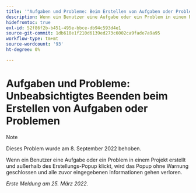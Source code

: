 ```yaml
---
title: '"Aufgaben und Probleme: Beim Erstellen von Aufgaben oder Problemen versehentlich beenden'
description: Wenn ein Benutzer eine Aufgabe oder ein Problem in einem Projekt erstellt und außerhalb des Erstellungs-Popup klickt, wird das Popup ohne Warnung geschlossen und alle eingegebenen Informationen gehen verloren.
hidefromtoc: true
exl-id: 52f86f2b-b451-495e-bbce-db94c593d4e1
source-git-commit: 1db610e1f210d6139ed273c6002ca9fade7a9a95
workflow-type: tm+mt
source-wordcount: '93'
ht-degree: 0%

---
```


# Aufgaben und Probleme: Unbeabsichtigtes Beenden beim Erstellen von Aufgaben oder Problemen

>[!NOTE]
>
> Dieses Problem wurde am 8. September 2022 behoben.

Wenn ein Benutzer eine Aufgabe oder ein Problem in einem Projekt erstellt und außerhalb des Erstellungs-Popup klickt, wird das Popup ohne Warnung geschlossen und alle zuvor eingegebenen Informationen gehen verloren.

_Erste Meldung am 25. März 2022._
